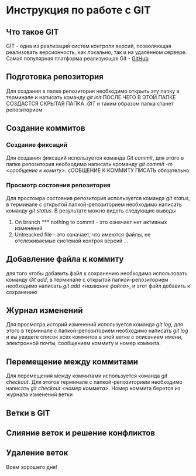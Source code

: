 # Инструкция по работе с GIT

## Что такое GIT
GIT - одна из реализаций систем контроля версий, позволяющая реализовать версионность, как локально, так и на удалённом сервере. Самая популярная платформа реализующая Git - [GitHub](https://github.com)


## Подготовка репозитория
Для создания в папке репозитория необходимо открыть эту папку в терминале и написать команду *git init* ПОСЛЕ ЧЕГО В ЭТОЙ ПАПКЕ СОЗДАСТСЯ СКРЫТАЯ ПАПКА *.GIT* и таким образом папка станет репозиторием

## Создание коммитов

### Создание фиксаций
Для создания фиксаций используется команда *Git commit*, для этого в папке репозитория необходимо написать кроманду *git commit -m <сообщение к комиту>*. сООБЩЕНИЕ К КОММИТУ ПИСАТЬ обязательно

### Просмотр состояния репозитория
Для простомра состояния репозитория используется команда *git status*, в терминале с открытой папкой-репозиторием необходимо написать команду *git status*. В результате можно видеть следующие выводы
1. On branch *** nothing to commit - это означает нет активных изменений 
2. Untreacked file - это означает, что имеются файлы, не отслеживаемые системой контроя версий
...

## Добавление файла к коммиту
для того чтобы добавить файл к сохранению необходимо использовать команду *Git add*, в терминале с открытой папкой-репозиторием необходимо написать *git add <название файла>*, и этот файл добавить к сохранению

## Журнал изменений
Для просмотра историй изменений используется команда *git log*, для этого в терминале с папкой-репозиторием необходимо написать *git log* и вы увидете список всех коммитов в этой ветке с описанием имени, электронной почты, сообщением коммиту и номер коммита.

## Перемещение между коммитами
Для перемещения между коммитами используется команда *git checkout*. Для этогов терминале с папкой-репозиторием необходимо написать *git checkout <номер коммита>*. Номер коммита берется из журнала изменений ветки

## Ветки в GIT

## Слияние веток и решение конфликтов

## Удаление веток

Всем хорошего дня!
